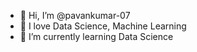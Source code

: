 - 👋 Hi, I’m @pavankumar-07
- 👀 I love  Data Science, Machine Learning
- 🌱 I’m currently learning  Data Science
